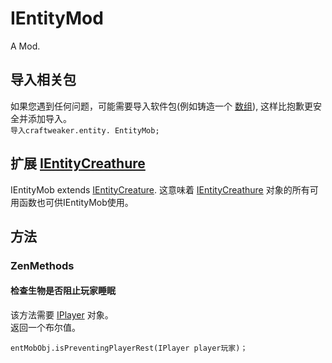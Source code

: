# IEntityMod

A Mod.

## 导入相关包

如果您遇到任何问题，可能需要导入软件包(例如铸造一个 [数组](/AdvancedFunctions/Arrays_and_Loops/)), 这样比抱歉更安全并添加导入。  
`导入craftweaker.entity. EntityMob;`

## 扩展 [IEntityCreathure](/Vanilla/Entities/IEntityCreature/)

IEntityMob extends [IEntityCreature](/Vanilla/Entities/IEntityCreature/). 这意味着 [IEntityCreathure](/Vanilla/Entities/IEntityCreature/) 对象的所有可用函数也可供IEntityMob使用。

## 方法

### ZenMethods

#### 检查生物是否阻止玩家睡眠

该方法需要 [IPlayer](/Vanilla/Players/IPlayer/) 对象。  
返回一个布尔值。

```zenscript
entMobObj.isPreventingPlayerRest(IPlayer player玩家)；
```